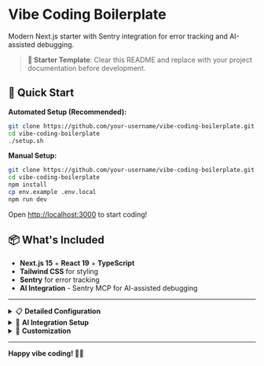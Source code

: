 # Vibe Coding Boilerplate

Modern Next.js starter with Sentry integration for error tracking and AI-assisted debugging.

> **📝 Starter Template**: Clear this README and replace with your project documentation before development.

## 🚀 Quick Start

**Automated Setup (Recommended):**
```bash
git clone https://github.com/your-username/vibe-coding-boilerplate.git
cd vibe-coding-boilerplate
./setup.sh
```

**Manual Setup:**
```bash
git clone https://github.com/your-username/vibe-coding-boilerplate.git
cd vibe-coding-boilerplate
npm install
cp env.example .env.local
npm run dev
```

Open [http://localhost:3000](http://localhost:3000) to start coding!

## 📦 What's Included

- **Next.js 15** + **React 19** + **TypeScript**
- **Tailwind CSS** for styling
- **Sentry** for error tracking
- **AI Integration** - Sentry MCP for AI-assisted debugging

---

<details>
<summary>📋 <strong>Detailed Configuration</strong></summary>

## Prerequisites

- Node.js 22.x
- npm (comes with Node.js)

## Sentry Setup (Optional)

1. Create account at [sentry.io](https://sentry.io)
2. Create new Next.js project
3. Add DSN to `.env.local`:
```bash
NEXT_PUBLIC_SENTRY_DSN=https://your-dsn@sentry.io/your-project-id
```

## Features

- ✅ Error tracking & performance monitoring
- ✅ Global error boundaries
- ✅ Source maps for debugging
- ✅ AI assistant integration
- ✅ Development testing tools

## Testing Sentry

Visit the home page and use the test buttons to verify Sentry integration.

</details>

<details>
<summary>🤖 <strong>AI Integration Setup</strong></summary>

## Sentry MCP Integration

AI assistants can directly access your Sentry data for enhanced debugging.

### Supported Clients
- **Cursor**: Pre-configured
- **Claude Desktop**: Use generated `claude_desktop_config.json`
- **Claude.ai**: Add `https://mcp.sentry.dev/sse` in Settings
- **Windsurf**: Configure via Cascade (CMD + L)
- **VS Code**: CMD+Shift+P → "MCP: Add Server"

### AI Prompts Examples
- "Check Sentry for errors in `file.tsx`"
- "Diagnose issue `[issue-id]` and propose solutions"
- "Tell me about recent issues in my project"

</details>

<details>
<summary>🎨 <strong>Customization</strong></summary>

## Available Scripts
```bash
npm run dev      # Development server
npm run build    # Production build
npm run start    # Production server
npm run lint     # ESLint
```

## Remove Sentry
```bash
npm uninstall @sentry/nextjs
rm instrumentation-client.ts sentry.*.config.ts instrumentation.ts
```

## Deployment
Works on Vercel, Netlify, Railway, Render, AWS, GCP.

</details>

---

**Happy vibe coding! 🎵✨**
